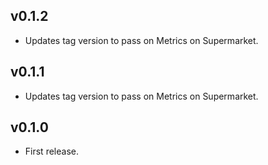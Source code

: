 ## v0.1.2

- Updates tag version to pass on Metrics on Supermarket.

## v0.1.1

- Updates tag version to pass on Metrics on Supermarket.

## v0.1.0

- First release.
